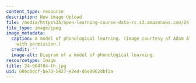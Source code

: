 ```yaml
---
content_type: resource
description: New image Upload
file: /media/https%3A/open-learning-course-data-rc.s3.amazonaws.com/24-964-topics-in-phonology-fall-2004/606c0dcfbe705427e2edd6e0962dbf2a_24-964f04-th.jpg
file_type: image/jpeg
image_metadata:
  caption: A model of phonological learning. (Image courtesy of Adam Albright. Used
    with permission.)
  credit: ''
  image-alt: Diagram of a model of phonological learning.
resourcetype: Image
title: 24-964f04-th.jpg
uid: 606c0dcf-be70-5427-e2ed-d6e0962dbf2a
---
```

